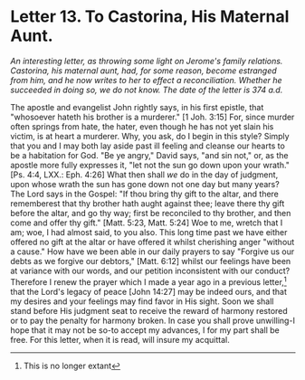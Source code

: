 <h1>Letter 13. To Castorina, His Maternal Aunt.</h1>

<p><i>An interesting letter, as throwing some light on Jerome's family relations. Castorina, his maternal aunt, had, for some reason, become estranged from him, and he now writes to her to effect a reconciliation. Whether he succeeded in doing so, we do not know. The date of the letter is 374 a.d.</i></p>

The apostle and evangelist John rightly says, in his first epistle, that "whosoever hateth his brother is a murderer." [1 Joh. 3:15] For, since murder often springs from hate, the hater, even though he has not yet slain his victim, is at heart a murderer. Why, you ask, do I begin in this style? Simply that you and I may both lay aside past ill feeling and cleanse our hearts to be a habitation for God. "Be ye angry," David says, "and sin not," or, as the apostle more fully expresses it, "let not the sun go down upon your wrath." [Ps. 4:4, LXX.: Eph. 4:26] What then shall <I>we</I> do in the day of judgment, upon whose wrath the sun has gone down not one day but many years? The Lord says in the Gospel: "If thou bring thy gift to the altar, and there rememberest that thy brother hath aught against thee; leave there thy gift before the altar, and go thy way; first be reconciled to thy brother, and then come and offer thy gift." [Matt. 5:23, Matt. 5:24] Woe to me, wretch that I am; woe, I had almost said, to you also. This long time past we have either offered no gift at the altar or have offered it whilst cherishing anger "without a cause." How have we been able in our daily prayers to say "Forgive us our debts as we forgive our debtors," [Matt. 6:12] whilst our feelings have been at variance with our words, and our petition inconsistent with our conduct? Therefore I renew the prayer which I made a year ago in a previous letter,[^P360_64410] that the Lord's legacy of peace [John 14:27] may be indeed ours, and that my desires and your feelings may find favor in His sight. Soon we shall stand before His judgment seat to receive the reward of harmony restored or to pay the penalty for harmony broken. In case you shall prove unwilling-I hope that it may not be so-to accept my advances, I for my part shall be free. For this letter, when it is read, will insure my acquittal.

[^P360_64410]:
	This is no longer extant